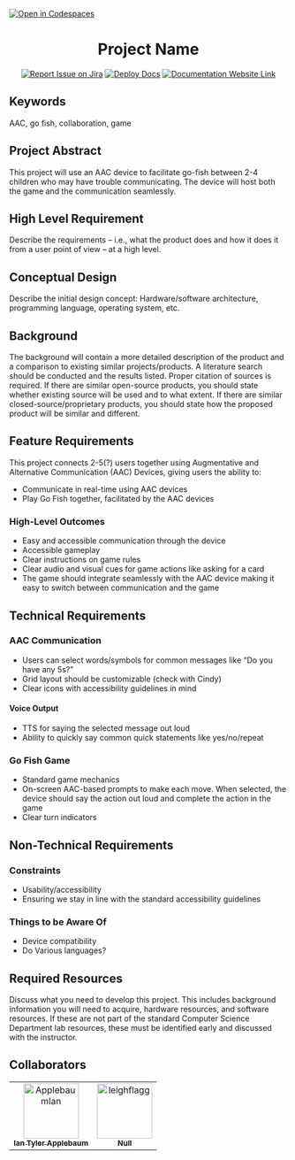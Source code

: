 [![Open in Codespaces](https://classroom.github.com/assets/launch-codespace-2972f46106e565e64193e422d61a12cf1da4916b45550586e14ef0a7c637dd04.svg)](https://classroom.github.com/open-in-codespaces?assignment_repo_id=17853707)
<div align="center">

# Project Name
[![Report Issue on Jira](https://img.shields.io/badge/Report%20Issues-Jira-0052CC?style=flat&logo=jira-software)](https://temple-cis-projects-in-cs.atlassian.net/jira/software/c/projects/AGTC/issues)
[![Deploy Docs](https://github.com/Capstone-Projects-2025-Spring/aac-go-fish/actions/workflows/deploy.yml/badge.svg)](https://github.com/Capstone-Projects-2025-Spring/aac-go-fish/actions/workflows/deploy.yml)
[![Documentation Website Link](https://img.shields.io/badge/-Documentation%20Website-brightgreen)](https://capstone-projects-2025-spring.github.io/aac-go-fish/)


</div>


## Keywords

AAC, go fish, collaboration, game
## Project Abstract

This project will use an AAC device to facilitate go-fish between 2-4 children who may have trouble communicating. The device will host both the game and the communication seamlessly.
## High Level Requirement

Describe the requirements – i.e., what the product does and how it does it from a user point of view – at a high level.

## Conceptual Design

Describe the initial design concept: Hardware/software architecture, programming language, operating system, etc.

## Background

The background will contain a more detailed description of the product and a comparison to existing similar projects/products. A literature search should be conducted and the results listed. Proper citation of sources is required. If there are similar open-source products, you should state whether existing source will be used and to what extent. If there are similar closed-source/proprietary products, you should state how the proposed product will be similar and different.

## Feature Requirements
This project connects 2-5(?) users together using Augmentative and Alternative Communication (AAC) Devices, giving users the ability to:
- Communicate in real-time using AAC devices  
- Play Go Fish together, facilitated by the AAC devices

### High-Level Outcomes
- Easy and accessible communication through the device  
- Accessible gameplay  
- Clear instructions on game rules  
- Clear audio and visual cues for game actions like asking for a card  
- The game should integrate seamlessly with the AAC device making it easy to switch between communication and the game  

## Technical Requirements

### AAC Communication
- Users can select words/symbols for common messages like “Do you have any 5s?”  
- Grid layout should be customizable (check with Cindy)  
- Clear icons with accessibility guidelines in mind  

#### Voice Output
- TTS for saying the selected message out loud  
- Ability to quickly say common quick statements like yes/no/repeat  

### Go Fish Game
- Standard game mechanics  
- On-screen AAC-based prompts to make each move. When selected, the device should say the action out loud and complete the action in the game  
- Clear turn indicators  

## Non-Technical Requirements

### Constraints
- Usability/accessibility  
- Ensuring we stay in line with the standard accessibility guidelines  

### Things to be Aware Of
- Device compatibility  
- Do Various languages?


## Required Resources

Discuss what you need to develop this project. This includes background information you will need to acquire, hardware resources, and software resources. If these are not part of the standard Computer Science Department lab resources, these must be identified early and discussed with the instructor.

## Collaborators

[//]: # ( readme: collaborators -start )
<table>
<tr>
    <td align="center">
        <a href="https://github.com/ApplebaumIan">
            <img src="https://avatars.githubusercontent.com/u/9451941?v=4" width="100;" alt="ApplebaumIan"/>
            <br />
            <sub><b>Ian Tyler Applebaum</b></sub>
        </a>
    </td>
    <td align="center">
        <a href="https://github.com/leighflagg">
            <img src="https://avatars.githubusercontent.com/u/77810293?v=4" width="100;" alt="leighflagg"/>
            <br />
            <sub><b>Null</b></sub>
        </a>
    </td></tr>
</table>

[//]: # ( readme: collaborators -end )
